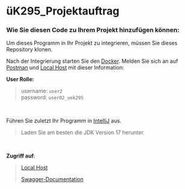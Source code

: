 # üK295_Projektauftrag
### Wie Sie diesen Code zu Ihrem Projekt hinzufügen können:
Um dieses Programm in Ihr Projekt zu integrieren, müssen Sie dieses Repository klonen.

Nach der Integrierung starten Sie den [Docker](https://www.docker.com/products/docker-desktop). Melden Sie sich an auf [Postman](https://www.postman.com/downloads/) und [Local Host](http://localhost:8080/) mit dieser  Information:

**User Rolle:**
> username: `user2` <br>
> password: `user02_uek295` 
</br>

Führen Sie zuletzt Ihr Programm in [IntelliJ](https://jdk.java.net/17/) aus.
> Laden Sie am besten die JDK Version 17 herunter.
</br>

**Zugriff auf**:
> [Local Host](http://localhost:8080/bookstore/reviews) 
> 
> [Swagger-Documentation](http://localhost:8080/swagger-ui/index.html#/review-web/updateReview)


